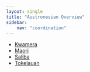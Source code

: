 ```yaml
---
layout: single
title: "Austronesian Overview"
sidebar:
    nav: "coordination"
---
```


- [Kwamera](/coordination/cfiles/kwamera.pdf)
- [Maori](/coordination/cfiles/maori.pdf)
- [Saliba](/coordination/cfiles/saliba.pdf)
- [Tokelauan](/coordination/cfiles/tokelauan.pdf)
